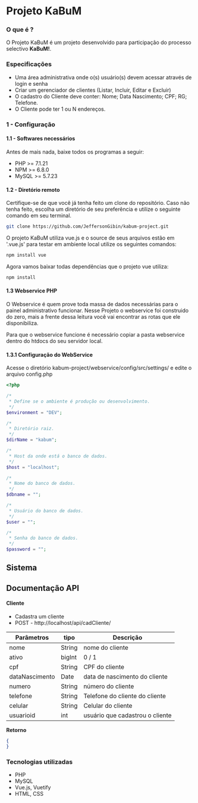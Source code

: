 # Projeto KaBuM

### O que é ?

O Projeto KaBuM é um projeto desenvolvido para participação do processo selectivo **KaBuM!**.

### Especificações

* Uma área administrativa onde o(s) usuário(s) devem acessar através de login e senha
* Criar um gerenciador de clientes (Listar, Incluir, Editar e Excluir)
* O cadastro do Cliente deve conter: Nome; Data Nascimento; CPF; RG; Telefone.
* O Cliente pode ter 1 ou N endereços.

### 1 - Configuração


#### 1.1 - Softwares necessários

Antes de mais nada, baixe todos os programas a seguir:

* PHP >= 7.1.21
* NPM  >= 6.8.0
* MySQL >= 5.7.23

#### 1.2 - Diretório remoto

Certifique-se de que você já tenha feito um clone do repositório. Caso não tenha feito, escolha um diretório de seu preferência e utilize o seguinte comando em seu terminal.

```bash
git clone https://github.com/JeffersonGibin/kabum-project.git
```

O projeto KaBuM utiliza vue.js e o source de seus arquivos estão em '.vue.js' para testar em ambiente local utilize os seguintes comandos:
```bash
npm install vue
```

Agora vamos baixar todas dependências que o projeto vue utiliza:

```bash
npm install
```

#### 1.3 Webservice PHP

O Webservice é quem prove toda massa de dados necessárias para o painel administrativo funcionar. Nesse Projeto o webservice foi construido do zero, mais a frente dessa leitura você vai encontrar as rotas que ele disponibiliza.

Para que o webservice funcione é necessário copiar a pasta webservice dentro do htdocs do seu servidor local.

#### 1.3.1 Configuração do WebService

Acesse o diretório kabum-project/webservice/config/src/settings/ e edite o arquivo config.php

```php
<?php

/*
 * Define se o ambiente é produção ou desenvolvimento.
 */
$environment = "DEV";

/*
 * Diretório raiz.
 */
$dirName = "kabum";

/*
 * Host da onde está o banco de dados.
 */
$host = "localhost";

/*
 * Nome do banco de dados.
 */
$dbname = "";

/*
 * Usuário do banco de dados.
 */
$user = "";

/*
 * Senha do banco de dados.
 */
$password = "";

```

## Sistema





## Documentação API

#### Cliente


* Cadastra um cliente
* POST - http://localhost/api/cadCliente/

| Parâmetros     | tipo       | Descrição                       |
| -------------  |------------|---------------------------------|
| nome           | String     | nome do cliente                 |
| ativo          | bigInt     | 0 / 1                           |
| cpf            | String     | CPF do cliente                  |
| dataNascimento | Date       | data de nascimento do cliente   |
| numero         | String     | número do cliente               |
| telefone       | String     | Telefone do cliente do cliente  |
| celular        | String     | Celular do cliente              |
| usuarioid      | int        | usuário que cadastrou o cliente |


**Retorno**
```json
{
}
```

### Tecnologias utilizadas
* PHP
* MySQL
* Vue.js, Vuetify
* HTML, CSS

